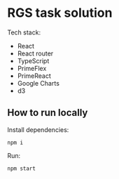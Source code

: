 # RGS task solution

Tech stack:
- React
- React router
- TypeScript
- PrimeFlex
- PrimeReact
- Google Charts
- d3

## How to run locally

Install dependencies:
```
npm i
```

Run:
```
npm start
```

